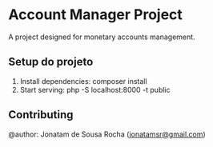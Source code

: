 # Account Manager Project

A project designed for monetary accounts management.

## Setup do projeto

1. Install dependencies: composer install
2. Start serving: php -S localhost:8000 -t public

## Contributing

@author: Jonatam de Sousa Rocha (jonatamsr@gmail.com)
